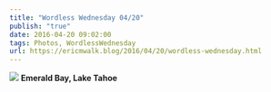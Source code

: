 ```yaml
---
title: "Wordless Wednesday 04/20"
publish: "true"
date: 2016-04-20 09:02:00
tags: Photos, WordlessWednesday
url: https://ericmwalk.blog/2016/04/20/wordless-wednesday.html
---
```


![](https://ericmwalk.blog/uploads/2022/f4a7e21f69.jpg)
**Emerald Bay, Lake Tahoe**